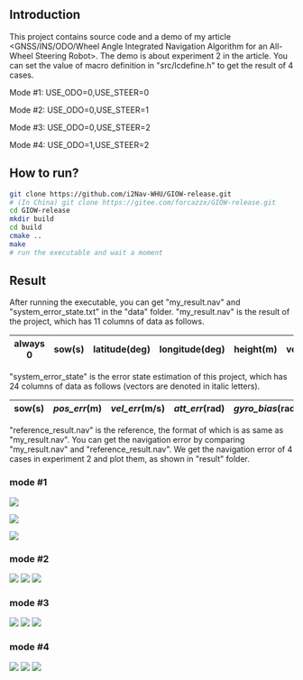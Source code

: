 ## Introduction

This project contains source code and a demo of my article <GNSS/INS/ODO/Wheel Angle Integrated Navigation Algorithm for an All-Wheel Steering Robot>. The demo is about experiment 2 in the article. You can set the value of macro definition in "src/lcdefine.h" to get the result of 4 cases.

Mode #1: USE_ODO=0,USE_STEER=0

Mode #2: USE_ODO=0,USE_STEER=1

Mode #3: USE_ODO=0,USE_STEER=2

Mode #4: USE_ODO=1,USE_STEER=2



## How to run?

```bash
git clone https://github.com/i2Nav-WHU/GIOW-release.git
# (In China) git clone https://gitee.com/forcazzx/GIOW-release.git
cd GIOW-release
mkdir build
cd build
cmake ..
make
# run the executable and wait a moment
```



## Result

After running the executable, you can get "my_result.nav" and "system_error_state.txt" in the "data" folder. "my_result.nav" is the result of the project, which has 11 columns of data as follows.

| always 0 | sow(s) | latitude(deg) | longitude(deg) | height(m) | vel_north(m/s) | vel_east(m/s) | vel_down(m/s) | roll(deg) | pitch(deg) | yaw(deg) |
| -------- | ------ | ------------- | -------------- | --------- | -------------- | ------------- | ------------- | --------- | ---------- | -------- |

"system_error_state" is the error state estimation of this project, which has 24 columns of data as follows (vectors are denoted in italic letters).

| sow(s) | *pos_err*(m) | *vel_err*(m/s) | *att_err*(rad) | *gyro_bias*(rad/s) | *gyro_scale_factor* | *acce_bias*(m/s^2) | *acce_scale_factor* | odo_scale_factor | wheel_angle_err(deg) |
| ------ | -------------- | ---------------- | ---------------- | -------------------- | --------------------- | -------------------- | --------------------- | ---------------- | -------------------- |

"reference_result.nav" is the reference, the format of which is as same as "my_result.nav". You can get the navigation error by comparing "my_result.nav" and "reference_result.nav". We get the navigation error of 4 cases in experiment 2 and plot them, as shown in "result" folder.

### mode #1

![](result/mode1/poserr.png)

![](result/mode1/velerr.png)

![](result/mode1/atterr.png)

### mode #2

![](result/mode2/poserr.png)
![](result/mode2/velerr.png)
![](result/mode2/atterr.png)

### mode #3

![](result/mode3/poserr.png)
![](result/mode3/velerr.png)
![](result/mode3/atterr.png)

### mode #4

![](result/mode4/poserr.png)
![](result/mode4/velerr.png)
![](result/mode4/atterr.png)
